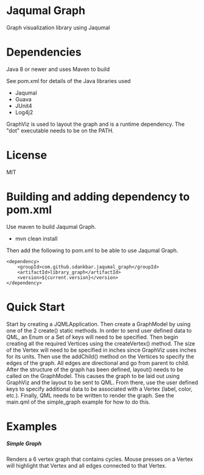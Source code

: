 # Jaqumal Graph
Graph visualization library using Jaqumal

# Dependencies

Java 8 or newer and uses Maven to build

See pom.xml for details of the Java libraries used

* Jaqumal
* Guava
* JUnit4
* Log4j2

GraphViz is used to layout the graph and is a runtime dependency.  The "dot" executable needs to be on the PATH.

# License

MIT

# Building and adding dependency to pom.xml

Use maven to build Jaqumal Graph.

- mvn clean install
  
Then add the following to pom.xml to be able to use Jaqumal Graph.

```
<dependency>
	<groupId>com.github.sdankbar.jaqumal_graph</groupId>
	<artifactId>library_graph</artifactId>
	<version>${current.version}</version>
</dependency>
```

# Quick Start

Start by creating a JQMLApplication.  Then create a GraphModel by using one of the 2 create() static methods.  In order to send user defined data to QML, an Enum or a Set of keys will need to be specified.  Then begin creating all the required Vertices using the createVertex() method.  The size of the Vertex will need to be specified in inches since GraphViz uses inches for its units.  Then use the addChild() method on the Vertices to specify the edges of the graph.  All edges are directional and go from parent to child.  After the structure of the graph has been defined, layout() needs to be called on the GraphModel.  This causes the graph to be laid out using GraphViz and the layout to be sent to QML.  From there, use the user defined keys to specify additional data to be associated with a Vertex (label, color, etc.).  Finally, QML needs to be written to render the graph.  See the main.qml of the simple_graph example for how to do this.

# Examples

##### Simple Graph

Renders a 6 vertex graph that contains cycles.  Mouse presses on a Vertex will highlight that Vertex and all edges connected to that Vertex.
